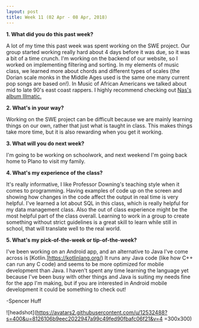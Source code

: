 ```yaml
---
layout: post
title: Week 11 (02 Apr - 08 Apr, 2018)
---
```


**1. What did you do this past week?**

A lot of my time this past week was spent working on the SWE project. Our group started working really hard about 4 days before it was due, so it was a bit of a time crunch. I'm working on the backend of our website, so I worked on implementing filtering and sorting. In my elements of music class, we learned more about chords and different types of scales (the Dorian scale monks in the Middle Ages used is the same one many current pop songs are based on!). In Music of African Americans we talked about mid to late 90's east coast rappers. I highly recommend checking out [Nas's album Illmatic.](https://open.spotify.com/album/0cszZwl0JRKHBdcFLfNX3T) 

**2. What's in your way?**

Working on the SWE project can be difficult because we are mainly learning things on our own, rather that just what is taught in class. This makes things take more time, but it is also rewarding when you get it working.

**3. What will you do next week?**

I'm going to be working on schoolwork, and next weekend I'm going back home to Plano to visit my family.

**4. What's my experience of the class?**

It's really informative, I like Professor Downing's teaching style when it comes to programming. Having examples of code up on the screen and showing how changes in the code affect the output in real time is very helpful. I've learned a lot about SQL in this class, which is really helpful for my data management class. Also the out of class experience might be the most helpful part of the class overall. Learning to work in a group to create something without strict guidelines is a great skill to learn while still in school, that will translate well to the real world.

**5. What's my pick-of-the-week or tip-of-the-week?**

I've been working on an Android app, and an alternative to Java I've come across is [Kotlin.]https://kotlinlang.org/) It runs any Java code (like how C++ can run any C code) and seems to be more optimized for mobile development than Java. I haven't spent any time learning the language yet because I've been busy with other things and Java is suiting my needs fine for the app I'm making, but if you are interested in Android mobile development it could be something to check out!

-Spencer Huff

![headshot](https://avatars2.githubusercontent.com/u/12532488?s=400&u=8126106b9eec2022947a99c49fed90fbafc06f21&v=4 =300x300)

